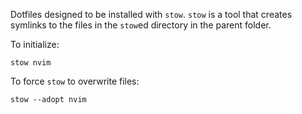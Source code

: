 Dotfiles designed to be installed with `stow`. 
`stow` is a tool that creates symlinks to the files in the `stow`ed directory in the parent folder.

To initialize:
```
stow nvim
```
To force `stow` to overwrite files:
```
stow --adopt nvim
```

